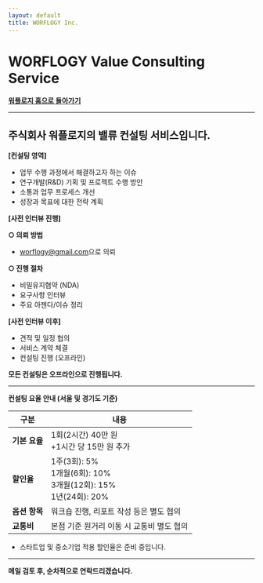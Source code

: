 ```yaml
---
layout: default
title: WORFLOGY Inc.
---
```


# WORFLOGY Value Consulting Service

[**워플로지 홈으로 돌아가기**](https://worflogy.com)

---

## 주식회사 워플로지의 밸류 컨설팅 서비스입니다.

**[컨설팅 영역]**

  - 업무 수행 과정에서 해결하고자 하는 이슈
  - 연구개발(R&D) 기획 및 프로젝트 수행 방안
  - 소통과 업무 프로세스 개선
  - 성장과 목표에 대한 전략 계획

**[사전 인터뷰 진행]**

**○ 의뢰 방법**
  - [worflogy@gmail.com](mailto:worflogy@gmail.com)으로 의뢰

**○ 진행 절차**
  - 비밀유지협약 (NDA)
  - 요구사항 인터뷰
  - 주요 아젠다/이슈 정리

**[사전 인터뷰 이후]**

  - 견적 및 일정 협의
  - 서비스 계약 체결
  - 컨설팅 진행 (오프라인)

**모든 컨설팅은 오프라인으로 진행됩니다.**

---

**컨설팅 요율 안내 (서울 및 경기도 기준)**

| 구분              | 내용                                 |
|-------------------|----------------------------------------|
| **기본 요율**       | 1회(2시간) 40만 원<br>+1시간 당 15만 원 추가 |
| **할인율**         | 1주(3회): 5%<br>1개월(6회): 10%<br>3개월(12회): 15%<br>1년(24회): 20% |
| **옵션 항목**       | 워크숍 진행, 리포트 작성 등은 별도 협의 |
| **교통비**         | 본점 기준 원거리 이동 시 교통비 별도 협의 |

  - 스타트업 및 중소기업 적용 할인율은 준비 중입니다.

---

**메일 검토 후, 순차적으로 연락드리겠습니다.**
